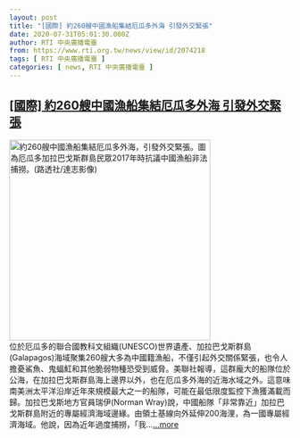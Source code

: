 ```yaml
---
layout: post
title: "[國際] 約260艘中國漁船集結厄瓜多外海 引發外交緊張"
date: 2020-07-31T05:01:30.000Z
author: RTI 中央廣播電臺
from: https://www.rti.org.tw/news/view/id/2074218
tags: [ RTI 中央廣播電臺 ]
categories: [ news, RTI 中央廣播電臺 ]
---
```

<!--1596171690000-->
[[國際] 約260艘中國漁船集結厄瓜多外海 引發外交緊張](https://www.rti.org.tw/news/view/id/2074218)
------

<div>
<img src="https://static.rti.org.tw/assets/thumbnails/2020/07/31/ac307a9ded14dc67012f95e5fc6fd3ee.JPG" width="360" alt="約260艘中國漁船集結厄瓜多外海，引發外交緊張。圖為厄瓜多加拉巴戈斯群島民眾2017年時抗議中國漁船非法捕撈。(路透社/達志影像)" title="約260艘中國漁船集結厄瓜多外海，引發外交緊張。圖為厄瓜多加拉巴戈斯群島民眾2017年時抗議中國漁船非法捕撈。(路透社/達志影像)"><br>位於厄瓜多的聯合國教科文組織(UNESCO)世界遺產、加拉巴戈斯群島(Galapagos)海域聚集260艘大多為中國籍漁船，不僅引起外交關係緊張，也令人擔憂鯊魚、鬼蝠魟和其他脆弱物種恐受到威脅。美聯社報導，這群龐大的船隊位於公海，在加拉巴戈斯群島海上邊界以外，也在厄瓜多外海的近海水域之外。這意味南美洲太平洋沿岸近年來規模最大之一的船隊，可能在最低限度監控下漁獲滿載而歸。加拉巴戈斯地方官員瑞伊(Norman Wray)說，中國船隊「非常靠近」加拉巴戈斯群島附近的專屬經濟海域邊緣。由領土基線向外延伸200海浬，為一國專屬經濟海域。他說，因為近年過度捕撈，「我...<a target="_blank" href="https://www.rti.org.tw/news/view/id/2074218">...more</a>
</div>
